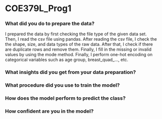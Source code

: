 # COE379L_Prog1

<h3>What did you do to prepare the data?</h3>
I prepared the data by first checking the file type of the given data set. Then, I read the csv file using pandas. After reading the csv file, I check the the shape, size, and data types of the raw data. After that, I check if there are duplicate rows and remove them. Finally, I fill in the missing or invalid values by using the mode method. Finally, I perform one-hot encoding on categorical variables such as age group, breast_quad_..., etc. 

<h3>What insights did you get from your data preparation?</h3>


<h3>What procedure did you use to train the model?</h3>

<h3>How does the model perform to predict the class?</h3>

<h3>How confident are you in the model?</h3>
